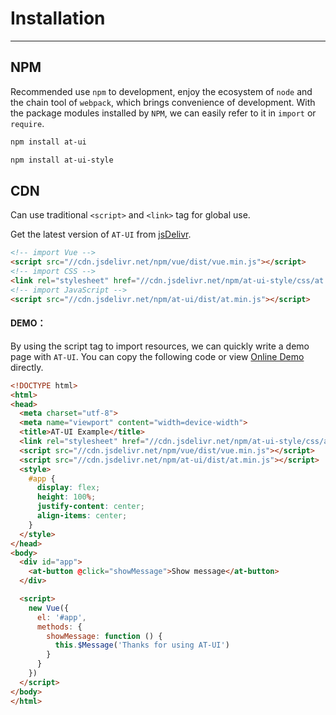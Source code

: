 # Installation

----

## NPM

Recommended use `npm` to development, enjoy the ecosystem of `node` and the chain tool of `webpack`, which brings convenience of development. With the package modules installed by `NPM`, we can easily refer to it in `import` or `require`.

```bash
npm install at-ui

npm install at-ui-style
```

## CDN

Can use traditional `<script>` and `<link>` tag for global use.

Get the latest version of `AT-UI` from [jsDelivr](https://www.jsdelivr.com/package/npm/at-ui).

```html
<!-- import Vue -->
<script src="//cdn.jsdelivr.net/npm/vue/dist/vue.min.js"></script>
<!-- import CSS -->
<link rel="stylesheet" href="//cdn.jsdelivr.net/npm/at-ui-style/css/at.min.css">
<!-- import JavaScript -->
<script src="//cdn.jsdelivr.net/npm/at-ui/dist/at.min.js"></script>
```

#### DEMO：

By using the script tag to import resources, we can quickly write a demo page with `AT-UI`. You can copy the following code or view [Online Demo](https://jsbin.com/dezafos/edit?html,output) directly.

```html
<!DOCTYPE html>
<html>
<head>
  <meta charset="utf-8">
  <meta name="viewport" content="width=device-width">
  <title>AT-UI Example</title>
  <link rel="stylesheet" href="//cdn.jsdelivr.net/npm/at-ui-style/css/at.min.css">
  <script src="//cdn.jsdelivr.net/npm/vue/dist/vue.min.js"></script>
  <script src="//cdn.jsdelivr.net/npm/at-ui/dist/at.min.js"></script>
  <style>
    #app {
      display: flex;
      height: 100%;
      justify-content: center;
      align-items: center;
    }
  </style>
</head>
<body>
  <div id="app">
    <at-button @click="showMessage">Show message</at-button>
  </div>

  <script>
    new Vue({
      el: '#app',
      methods: {
        showMessage: function () {
          this.$Message('Thanks for using AT-UI')
        }
      }
    })
  </script>
</body>
</html>
```
